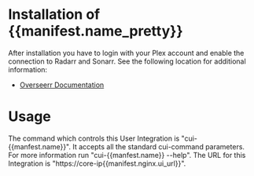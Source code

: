 # Installation of {{manifest.name_pretty}}
After installation you have to login with your Plex account and enable the connection to Radarr and Sonarr.
See the following location for additional information:
* [Overseerr Documentation](https://docs.overseerr.dev/)

# Usage
The command which controls this User Integration is "cui-{{manfest.name}}". 
It accepts all the standard cui-command parameters. For more information run "cui-{{manfest.name}} --help".
The URL for this Integration is "https://core-ip{{manifest.nginx.ui_url}}".